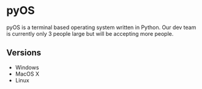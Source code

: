 # pyOS

pyOS is a terminal based operating system written in Python. Our dev team is currently only 3 people large but will be accepting more people.

## Versions

* Windows
* MacOS X
* Linux